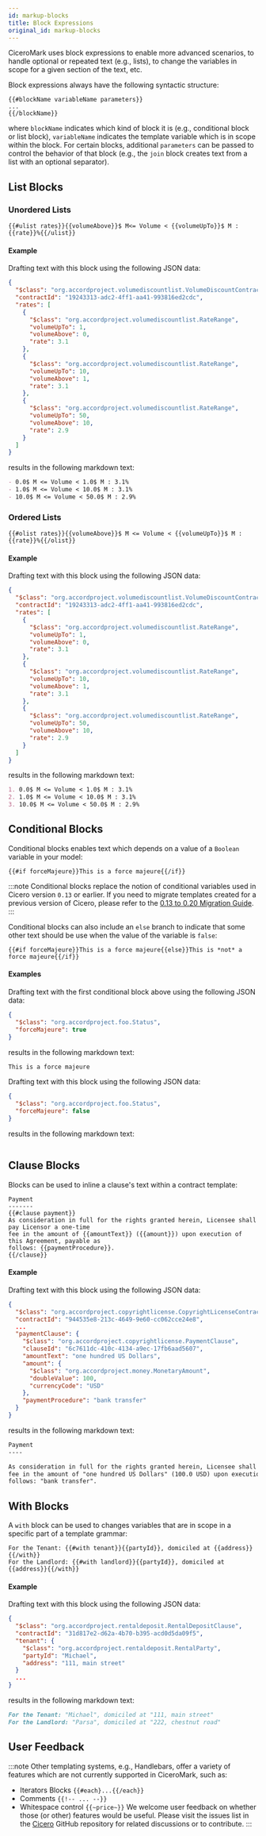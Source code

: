 ```yaml
---
id: markup-blocks
title: Block Expressions
original_id: markup-blocks
---
```


CiceroMark uses block expressions to enable more advanced scenarios, to handle optional or repeated text (e.g., lists), to change the variables in scope for a given section of the text, etc.

Block expressions always have the following syntactic structure: 

```tem
{{#blockName variableName parameters}}
...
{{/blockName}}
```

where `blockName` indicates which kind of block it is (e.g., conditional block or list block), `variableName` indicates the template variable which is in scope within the block. For certain blocks, additional `parameters` can be passed to control the behavior of that block (e.g., the `join` block creates text from a list with an optional separator).

## List Blocks

### Unordered Lists

```tem
{{#ulist rates}}{{volumeAbove}}$ M<= Volume < {{volumeUpTo}}$ M : {{rate}}%{{/ulist}}
```

#### Example

Drafting text with this block using the following JSON data:
```json
{
  "$class": "org.accordproject.volumediscountlist.VolumeDiscountContract",
  "contractId": "19243313-adc2-4ff1-aa41-993816ed2cdc",
  "rates": [
    {
      "$class": "org.accordproject.volumediscountlist.RateRange",
      "volumeUpTo": 1,
      "volumeAbove": 0,
      "rate": 3.1
    },
    {
      "$class": "org.accordproject.volumediscountlist.RateRange",
      "volumeUpTo": 10,
      "volumeAbove": 1,
      "rate": 3.1
    },
    {
      "$class": "org.accordproject.volumediscountlist.RateRange",
      "volumeUpTo": 50,
      "volumeAbove": 10,
      "rate": 2.9
    }
  ]
}
```

results in the following markdown text:

```md
- 0.0$ M <= Volume < 1.0$ M : 3.1%
- 1.0$ M <= Volume < 10.0$ M : 3.1%
- 10.0$ M <= Volume < 50.0$ M : 2.9%
```

### Ordered Lists

```tem
{{#olist rates}}{{volumeAbove}}$ M <= Volume < {{volumeUpTo}}$ M : {{rate}}%{{/olist}}
```

#### Example

Drafting text with this block using the following JSON data:
```json
{
  "$class": "org.accordproject.volumediscountlist.VolumeDiscountContract",
  "contractId": "19243313-adc2-4ff1-aa41-993816ed2cdc",
  "rates": [
    {
      "$class": "org.accordproject.volumediscountlist.RateRange",
      "volumeUpTo": 1,
      "volumeAbove": 0,
      "rate": 3.1
    },
    {
      "$class": "org.accordproject.volumediscountlist.RateRange",
      "volumeUpTo": 10,
      "volumeAbove": 1,
      "rate": 3.1
    },
    {
      "$class": "org.accordproject.volumediscountlist.RateRange",
      "volumeUpTo": 50,
      "volumeAbove": 10,
      "rate": 2.9
    }
  ]
}
```

results in the following markdown text:
```md
1. 0.0$ M <= Volume < 1.0$ M : 3.1%
2. 1.0$ M <= Volume < 10.0$ M : 3.1%
3. 10.0$ M <= Volume < 50.0$ M : 2.9%
```

## Conditional Blocks

Conditional blocks enables text which depends on a value of a `Boolean` variable in your model:

```tem
{{#if forceMajeure}}This is a force majeure{{/if}}
```

:::note
Conditional blocks replace the notion of conditional variables used in Cicero version `0.13` or earlier. If you need to migrate templates created for a previous version of Cicero, please refer to the [0.13 to 0.20 Migration Guide](ref-migrate-0.13-0.20).
:::

Conditional blocks can also include an `else` branch to indicate that some other text should be use when the value of the variable is `false`:

```tem
{{#if forceMajeure}}This is a force majeure{{else}}This is *not* a force majeure{{/if}}
```

#### Examples

Drafting text with the first conditional block above using the following JSON data:
```json
{
  "$class": "org.accordproject.foo.Status",
  "forceMajeure": true
}
```

results in the following markdown text:

```md
This is a force majeure
```

Drafting text with this block using the following JSON data:
```json
{
  "$class": "org.accordproject.foo.Status",
  "forceMajeure": false
}
```

results in the following markdown text:

```md

```

## Clause Blocks

Blocks can be used to inline a clause's text within a contract template:

```tem
Payment
-------
{{#clause payment}}
As consideration in full for the rights granted herein, Licensee shall pay Licensor a one-time
fee in the amount of {{amountText}} ({{amount}}) upon execution of this Agreement, payable as
follows: {{paymentProcedure}}.
{{/clause}}
```

#### Example

Drafting text with this block using the following JSON data:
```json
{
  "$class": "org.accordproject.copyrightlicense.CopyrightLicenseContract",
  "contractId": "944535e8-213c-4649-9e60-cc062cce24e8",
  ...
  "paymentClause": {
    "$class": "org.accordproject.copyrightlicense.PaymentClause",
    "clauseId": "6c7611dc-410c-4134-a9ec-17fb6aad5607",
    "amountText": "one hundred US Dollars",
    "amount": {
      "$class": "org.accordproject.money.MonetaryAmount",
      "doubleValue": 100,
      "currencyCode": "USD"
    },
    "paymentProcedure": "bank transfer"
  }
}
```

results in the following markdown text:

```md
Payment
----

As consideration in full for the rights granted herein, Licensee shall pay Licensor a one-time
fee in the amount of "one hundred US Dollars" (100.0 USD) upon execution of this Agreement, payable as
follows: "bank transfer".

```

## With Blocks

A `with` block can be used to changes variables that are in scope in a specific part of a template grammar:

```tem
For the Tenant: {{#with tenant}}{{partyId}}, domiciled at {{address}}{{/with}}
For the Landlord: {{#with landlord}}{{partyId}}, domiciled at {{address}}{{/with}}
```

#### Example

Drafting text with this block using the following JSON data:
```json
{
  "$class": "org.accordproject.rentaldeposit.RentalDepositClause",
  "contractId": "31d817e2-d62a-4b70-b395-acd0d5da09f5",
  "tenant": {
    "$class": "org.accordproject.rentaldeposit.RentalParty",
    "partyId": "Michael",
    "address": "111, main street"
  }
  ...
}
```

results in the following markdown text:

```md
For the Tenant: "Michael", domiciled at "111, main street"
For the Landlord: "Parsa", domiciled at "222, chestnut road"
```

## User Feedback

:::note
Other templating systems, e.g., Handlebars, offer a variety of features which are not currently supported in CiceroMark, such as:
- Iterators Blocks `{{#each}...{{/each}}`
- Comments `{{!-- ... --}}`
- Whitespace control `{{~price~}}`
We welcome user feedback on whether those (or other) features would be useful. Please visit the issues list in the [Cicero](https://github.com/accordproject/cicero) GitHub repository for related discussions or to contribute.
:::


